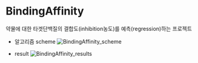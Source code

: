 # BindingAffinity
약물에 대한 타겟단백질의 결합도(inhibition농도)를 예측(regression)하는 프로젝트

* 알고리즘 scheme
![BindingAffinity_scheme](https://user-images.githubusercontent.com/77091029/104141447-35888180-53fa-11eb-8ddd-0912517b9e55.png)

* result
![BindingAffinity_results](https://user-images.githubusercontent.com/77091029/104141650-2d7d1180-53fb-11eb-8a8e-716e7a75a5d7.png)
